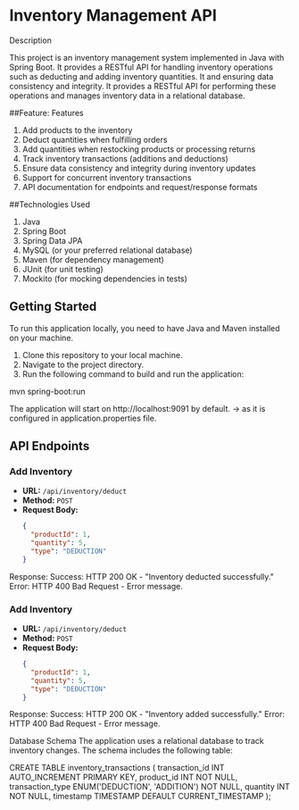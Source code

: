 # Inventory Management API

Description

This project is an inventory management system implemented in Java with Spring Boot. It provides a RESTful API for handling inventory operations such as deducting and adding inventory quantities.
It and ensuring data consistency and integrity. It provides a RESTful API for performing these operations and manages inventory data in a relational database.

##Feature:
Features
1. Add products to the inventory
2. Deduct quantities when fulfilling orders
3. Add quantities when restocking products or processing returns
4. Track inventory transactions (additions and deductions)
5. Ensure data consistency and integrity during inventory updates
6. Support for concurrent inventory transactions
7. API documentation for endpoints and request/response formats

##Technologies Used
1. Java
2. Spring Boot
3. Spring Data JPA
4. MySQL (or your preferred relational database)
5. Maven (for dependency management)
6. JUnit (for unit testing)
7. Mockito (for mocking dependencies in tests)

## Getting Started

To run this application locally, you need to have Java and Maven installed on your machine.

1. Clone this repository to your local machine.
2. Navigate to the project directory.
3. Run the following command to build and run the application:

mvn spring-boot:run

The application will start on http://localhost:9091 by default. -> as it is configured in application.properties file.


## API Endpoints

### Add Inventory

- **URL:** `/api/inventory/deduct`
- **Method:** `POST`
- **Request Body:**
  ```json
  {
    "productId": 1,
    "quantity": 5,
    "type": "DEDUCTION"
  }
  
Response:
Success: HTTP 200 OK - "Inventory deducted successfully."
Error: HTTP 400 Bad Request - Error message.

### Add Inventory

- **URL:** `/api/inventory/deduct`
- **Method:** `POST`
- **Request Body:**
  ```json
  {
    "productId": 1,
    "quantity": 5,
    "type": "DEDUCTION"
  }
  
Response:
Success: HTTP 200 OK - "Inventory added successfully."
Error: HTTP 400 Bad Request - Error message.

Database Schema
The application uses a relational database to track inventory changes. The schema includes the following table:

CREATE TABLE inventory_transactions (
    transaction_id INT AUTO_INCREMENT PRIMARY KEY,
    product_id INT NOT NULL,
    transaction_type ENUM('DEDUCTION', 'ADDITION') NOT NULL,
    quantity INT NOT NULL,
    timestamp TIMESTAMP DEFAULT CURRENT_TIMESTAMP
);